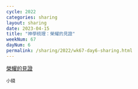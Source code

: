 ```yaml
---
cycle: 2022
categories: sharing
layout: sharing
date: 2023-04-15
title: "神學梳理：榮耀的見證"
weekNum: 67
dayNum: 6
permalink: /sharing/2022/wk67-day6-sharing.html
---
```


[榮耀的見證](https://eccseattle.github.io/media/sharing/2022/wk067/2023-04-15-bin.m4a)

`小錢`
